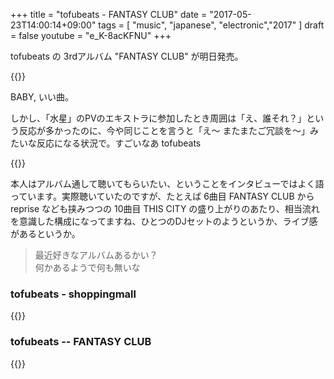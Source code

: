 +++
title = "tofubeats - FANTASY CLUB"
date = "2017-05-23T14:00:14+09:00"
tags = [
  "music", "japanese", "electronic","2017"
]
draft = false
youtube = "e_K-8acKFNU"
+++

tofubeats の 3rdアルバム "FANTASY CLUB" が明日発売。

{{<youtube e_K-8acKFNU>}}

BABY, いい曲。

しかし、「水星」のPVのエキストラに参加したとき周囲は「え、誰それ？」という反応が多かったのに、今や同じことを言うと「え〜 またまたご冗談を〜」みたいな反応になる状況で。すごいなあ tofubeats

{{<youtube NOjmN-ZHlBQ>}}

本人はアルバム通して聴いてもらいたい、ということをインタビューではよく語っています。実際聴いていたのですが、たとえば 6曲目 FANTASY CLUB から reprise なども挟みつつの 10曲目 THIS CITY の盛り上がりのあたり、相当流れを意識した構成になってますね、ひとつのDJセットのようというか、ライブ感があるというか。

> 最近好きなアルバムあるかい？  
> 何かあるようで何も無いな

### tofubeats - shoppingmall

{{<youtube wWhFE18ecsc>}}

### tofubeats -- FANTASY CLUB

{{<amazon B06XZQ1BZ2>}}
